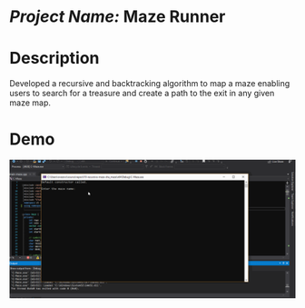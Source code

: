 # *Project Name:* Maze Runner

# Description

Developed a recursive and backtracking algorithm to map a maze enabling users to search for a treasure and create a path to the exit in any given maze map.

# Demo

<img src="https://github.com/ovezovs/maze-runner/blob/master/Maze_Runner_Demo.gif" alt="Maze Runner Demo">
